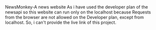 NewsMonkey-A news website 
As i have used the developer plan of the newsapi so this website can run only on the localhost because Requests from the browser are not allowed on the Developer plan, except from localhost.
So, i can't provide the live link of this project.
